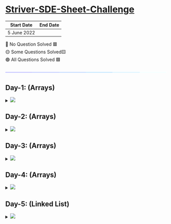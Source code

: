 # [Striver-SDE-Sheet-Challenge](https://takeuforward.org/interviews/strivers-sde-sheet-top-coding-interview-problems)

| Start Date  | End Date |
|-------------|----------|
| 5 June 2022 |          |

🔴 No Question Solved   🟥 <br>
🟡 Some Questions Solved🟨 <br>
🟢 All Questions Solved 🟩 <br>

<img src="https://github.com/AkashSingh3031/AkashSingh3031/blob/main/images/Line.gif">

## Day-1: (Arrays)

<details>
  <summary><img id="array" src="https://img.shields.io/badge/Arrays-6-0f0?style=for-the-badge"></summary>

| S.No. | Topic:  | Problems                                                                                                                     | Solutions | C++                                                                                                                                                                                                                                                                                                                                                                                                                                                                                                                                                        | Video-Solution                                                                                                                                                            |
|-------|---------|------------------------------------------------------------------------------------------------------------------------------|-----------|------------------------------------------------------------------------------------------------------------------------------------------------------------------------------------------------------------------------------------------------------------------------------------------------------------------------------------------------------------------------------------------------------------------------------------------------------------------------------------------------------------------------------------------------------------|---------------------------------------------------------------------------------------------------------------------------------------------------------------------------|
| 1     | `Array` | [Set Matrix Zeroes](https://takeuforward.org/data-structure/set-matrix-zero)                                                 | ✔️        | <a href="https://github.com/AkashSingh3031/Striver-SDE-Sheet-Challenge/blob/master/01%5D.%20Day-1%20(Arrays)/CodeStudio/1%5D.%20Set%20Matrix%20Zeros.cpp"><img src="https://img.shields.io/badge/CodeStudio-Solution-green"></a> <br> <a href="https://github.com/AkashSingh3031/Striver-SDE-Sheet-Challenge/blob/master/01%5D.%20Day-1%20(Arrays)/Leetcode/1%5D.%20Set%20Matrix%20Zeros.cpp"><img src="https://img.shields.io/badge/Leetcode-Solution-green"></a>                                                                                         | <a href="https://www.youtube.com/watch?v=M65xBewcqcI&list=PLgUwDviBIf0rPG3Ictpu74YWBQ1CaBkm2&index=7"><img src="https://img.shields.io/badge/Video-Solution-green"></a>  |
| 2     | `Array` | [Pascal’s Triangler](https://takeuforward.org/data-structure/program-to-generate-pascals-triangle)                           | ✔️        | <a href="https://github.com/AkashSingh3031/Striver-SDE-Sheet-Challenge/blob/master/01%5D.%20Day-1%20(Arrays)/CodeStudio/2%5D.%20Pascal%E2%80%99s%20Triangle.cpp"><img src="https://img.shields.io/badge/CodeStudio-Solution-green"></a> <br> <a href="https://github.com/AkashSingh3031/Striver-SDE-Sheet-Challenge/blob/master/01%5D.%20Day-1%20(Arrays)/Leetcode/2%5D.%20Pascal%E2%80%99s%20Triangle.cpp"><img src="https://img.shields.io/badge/Leetcode-Solution-green"></a>                                                                           | <a href="https://www.youtube.com/watch?v=6FLvhQjZqvM&list=PLgUwDviBIf0rPG3Ictpu74YWBQ1CaBkm2&index=8"><img src="https://img.shields.io/badge/Video-Solution-green"></a>  |
| 3     | `Array` | [Next Permutation](https://takeuforward.org/data-structure/next_permutation-find-next-lexicographically-greater-permutation) | ✔️        | <a href="https://github.com/AkashSingh3031/Striver-SDE-Sheet-Challenge/blob/master/01%5D.%20Day-1%20(Arrays)/CodeStudio/3%5D.%20Next%20Permutation.cpp"><img src="https://img.shields.io/badge/CodeStudio-Solution-green"></a> <br> <a href="https://github.com/AkashSingh3031/Striver-SDE-Sheet-Challenge/blob/master/01%5D.%20Day-1%20(Arrays)/Leetcode/3%5D.%20Next%20Permutation.cpp"><img src="https://img.shields.io/badge/Leetcode-Solution-green"></a>                                                                                             | <a href="https://www.youtube.com/watch?v=LuLCLgMElus&list=PLgUwDviBIf0rPG3Ictpu74YWBQ1CaBkm2&index=9"><img src="https://img.shields.io/badge/Video-Solution-green"></a>  |
| 4     | `Array` | [Kadane’s Algorithm](https://takeuforward.org/data-structure/kadanes-algorithm-maximum-subarray-sum-in-an-array)             | ✔️        | <a href="https://github.com/AkashSingh3031/Striver-SDE-Sheet-Challenge/blob/master/01%5D.%20Day-1%20(Arrays)/CodeStudio/4%5D.%20Kadane%E2%80%99s%20Algorithm.cpp"><img src="https://img.shields.io/badge/CodeStudio-Solution-green"></a> <br> <a href="https://github.com/AkashSingh3031/Striver-SDE-Sheet-Challenge/blob/master/01%5D.%20Day-1%20(Arrays)/Leetcode/4%5D.%20Kadane%E2%80%99s%20Algorithm.cpp"><img src="https://img.shields.io/badge/Leetcode-Solution-green"></a>                                                                         | <a href="https://www.youtube.com/watch?v=w_KEocd__20&list=PLgUwDviBIf0rPG3Ictpu74YWBQ1CaBkm2&index=5"><img src="https://img.shields.io/badge/Video-Solution-green"></a>  |
| 5     | `Array` | [Sort an array of 0’s 1’s 2’s](https://takeuforward.org/data-structure/sort-an-array-of-0s-1s-and-2s)                        | ✔️        | <a href="https://github.com/AkashSingh3031/Striver-SDE-Sheet-Challenge/blob/master/01%5D.%20Day-1%20(Arrays)/CodeStudio/5%5D.%20Sort%20an%20array%20of%200%E2%80%99s%201%E2%80%99s%202%E2%80%99s.cpp"><img src="https://img.shields.io/badge/CodeStudio-Solution-green"></a> <br> <a href="https://github.com/AkashSingh3031/Striver-SDE-Sheet-Challenge/blob/master/01%5D.%20Day-1%20(Arrays)/Leetcode/5%5D.%20Sort%20an%20array%20of%200%E2%80%99s%201%E2%80%99s%202%E2%80%99s.cpp"><img src="https://img.shields.io/badge/Leetcode-Solution-green"></a> | <a href="https://www.youtube.com/watch?v=oaVa-9wmpns&list=PLgUwDviBIf0rPG3Ictpu74YWBQ1CaBkm2&index=2"><img src="https://img.shields.io/badge/Video-Solution-green"></a>  |
| 6     | `Array` | [Stock buy and Sell](https://takeuforward.org/data-structure/stock-buy-and-sell)                                             | ✔️        | <a href="https://github.com/AkashSingh3031/Striver-SDE-Sheet-Challenge/blob/master/01%5D.%20Day-1%20(Arrays)/CodeStudio/6%5D.%20Stock%20buy%20and%20Sell.cpp"><img src="https://img.shields.io/badge/CodeStudio-Solution-green"></a> <br> <a href="https://github.com/AkashSingh3031/Striver-SDE-Sheet-Challenge/blob/master/01%5D.%20Day-1%20(Arrays)/Leetcode/6%5D.%20Stock%20buy%20and%20Sell.cpp"><img src="https://img.shields.io/badge/Leetcode-Solution-green"></a>                                                                                 | <a href="https://www.youtube.com/watch?v=eMSfBgbiEjk&list=PLgUwDviBIf0rPG3Ictpu74YWBQ1CaBkm2&index=11"><img src="https://img.shields.io/badge/Video-Solution-green"></a> |

<br>
<div align="right">
  <h3><b><a href="#striver-sde-sheet-challenge">⬆️ Back to Top</a></b></h3>
</div>
<br>
</details>

## Day-2: (Arrays)

<details>
  <summary><img id="array" src="https://img.shields.io/badge/Arrays-6-0f0?style=for-the-badge"></summary>

| S.No. | Topic:  | Problems                                                                                                                                | Solutions | C++                                                                                                                                                                                                                                                                                                                                                                                                                                                                                                                                                        | Video-Solution                                                                                                                                                           |
|-------|---------|-----------------------------------------------------------------------------------------------------------------------------------------|-----------|------------------------------------------------------------------------------------------------------------------------------------------------------------------------------------------------------------------------------------------------------------------------------------------------------------------------------------------------------------------------------------------------------------------------------------------------------------------------------------------------------------------------------------------------------------|--------------------------------------------------------------------------------------------------------------------------------------------------------------------------|
| 1     | `Array` | [Rotate Matrix](https://takeuforward.org/data-structure/rotate-image-by-90-degree)                                                      | ✔️        | <a href="https://github.com/AkashSingh3031/Striver-SDE-Sheet-Challenge/blob/master/02%5D.%20Day-2%20(Arrays)/CodeStudio/1%5D.%20Rotate%20Matrix.cpp"><img src="https://img.shields.io/badge/CodeStudio-Solution-green"></a> <br> <a href="https://github.com/AkashSingh3031/Striver-SDE-Sheet-Challenge/blob/master/02%5D.%20Day-2%20(Arrays)/Leetcode/1%5D.%20Rotate%20Matrix.cpp"><img src="https://img.shields.io/badge/Leetcode-Solution-green"></a>                                                                                                   | <a href="https://www.youtube.com/watch?v=Y72QeX0Efxw&list=PLgUwDviBIf0rPG3Ictpu74YWBQ1CaBkm2&index=12"><img src="https://img.shields.io/badge/Video-Solution-green"></a> |
| 2     | `Array` | [Pascal’s Triangler](https://takeuforward.org/data-structure/merge-overlapping-sub-intervals)                                           | ✔️        | <a href="https://github.com/AkashSingh3031/Striver-SDE-Sheet-Challenge/blob/master/02%5D.%20Day-2%20(Arrays)/CodeStudio/2%5D.%20Merge%20Overlapping%20Subintervals.cpp"><img src="https://img.shields.io/badge/CodeStudio-Solution-green"></a> <br> <a href="https://github.com/AkashSingh3031/Striver-SDE-Sheet-Challenge/blob/master/02%5D.%20Day-2%20(Arrays)/Leetcode/2%5D.%20Merge%20Overlapping%20Subintervals.cpp"><img src="https://img.shields.io/badge/Leetcode-Solution-green"></a>                                                             | <a href="https://www.youtube.com/watch?v=2JzRBPFYbKE&list=PLgUwDviBIf0rPG3Ictpu74YWBQ1CaBkm2&index=6"><img src="https://img.shields.io/badge/Video-Solution-green"></a>  |
| 3     | `Array` | [Merge two sorted Arrays without extra space](https://takeuforward.org/data-structure/merge-two-sorted-arrays-without-extra-space)      | ✔️        | <a href="https://github.com/AkashSingh3031/Striver-SDE-Sheet-Challenge/blob/master/02%5D.%20Day-2%20(Arrays)/CodeStudio/3%5D.%20Merge%20two%20sorted%20Arrays%20without%20extra%20space.cpp"><img src="https://img.shields.io/badge/CodeStudio-Solution-green"></a> <br> <a href="https://github.com/AkashSingh3031/Striver-SDE-Sheet-Challenge/blob/master/02%5D.%20Day-2%20(Arrays)/Leetcode/3%5D.%20Merge%20two%20sorted%20Arrays%20without%20extra%20space.cpp"><img src="https://img.shields.io/badge/Leetcode-Solution-green"></a>                   | <a href="https://www.youtube.com/watch?v=hVl2b3bLzBw&list=PLgUwDviBIf0rPG3Ictpu74YWBQ1CaBkm2&index=4"><img src="https://img.shields.io/badge/Video-Solution-green"></a>  |
| 4     | `Array` | [Find the duplicate in an array of N+1 integers](https://takeuforward.org/data-structure/find-the-duplicate-in-an-array-of-n1-integers) | ✔️        | <a href="https://github.com/AkashSingh3031/Striver-SDE-Sheet-Challenge/blob/master/02%5D.%20Day-2%20(Arrays)/CodeStudio/4%5D.%20Find%20the%20duplicate%20in%20an%20array%20of%20N%2B1%20integers.cpp"><img src="https://img.shields.io/badge/CodeStudio-Solution-green"></a> <br> <a href="https://github.com/AkashSingh3031/Striver-SDE-Sheet-Challenge/blob/master/02%5D.%20Day-2%20(Arrays)/Leetcode/4%5D.%20Find%20the%20duplicate%20in%20an%20array%20of%20N%2B1%20integers.cpp"><img src="https://img.shields.io/badge/Leetcode-Solution-green"></a> | <a href="https://www.youtube.com/watch?v=32Ll35mhWg0&list=PLgUwDviBIf0rPG3Ictpu74YWBQ1CaBkm2&index=1"><img src="https://img.shields.io/badge/Video-Solution-green"></a>  |
| 5     | `Array` | [Repeat and Missing Number](https://takeuforward.org/data-structure/find-the-repeating-and-missing-numbers)                             | ✔️        | <a href="https://github.com/AkashSingh3031/Striver-SDE-Sheet-Challenge/blob/master/02%5D.%20Day-2%20(Arrays)/CodeStudio/5%5D.%20Repeat%20and%20Missing%20Number.cpp"><img src="https://img.shields.io/badge/CodeStudio-Solution-green"></a> <br> <a href="https://github.com/AkashSingh3031/Striver-SDE-Sheet-Challenge/blob/master/02%5D.%20Day-2%20(Arrays)/Interviewbit/5%5D.%20Repeat%20and%20Missing%20Number.cpp"><img src="https://img.shields.io/badge/Interviewbit-Solution-green"></a>                                                           | <a href="https://www.youtube.com/watch?v=5nMGY4VUoRY&list=PLgUwDviBIf0rPG3Ictpu74YWBQ1CaBkm2&index=3"><img src="https://img.shields.io/badge/Video-Solution-green"></a>  |
| 6     | `Array` | [Inversion of Array (Pre-req: Merge Sort)](https://takeuforward.org/data-structure/count-inversions-in-an-array)                        | ✔️        | <a href="https://github.com/AkashSingh3031/Striver-SDE-Sheet-Challenge/blob/master/02%5D.%20Day-2%20(Arrays)/CodeStudio/6%5D.%20Count%20Inversions.cpp"><img src="https://img.shields.io/badge/CodeStudio-Solution-green"></a> <!-- <br> <a href="https://github.com/AkashSingh3031/Striver-SDE-Sheet-Challenge/blob/master/02%5D.%20Day-2%20(Arrays)/Leetcode/"><img src="https://img.shields.io/badge/Leetcode-Solution-red"></a> -->                                                                                                                    | <a href="https://www.youtube.com/watch?v=kQ1mJlwW-c0"><img src="https://img.shields.io/badge/Video-Solution-green"></a>                                                  |

<br>
<div align="right">
  <h3><b><a href="#striver-sde-sheet-challenge">⬆️ Back to Top</a></b></h3>
</div>
<br>
</details>

## Day-3: (Arrays)

<details>
  <summary><img id="array" src="https://img.shields.io/badge/Arrays-6-0f0?style=for-the-badge"></summary>

| S.No. | Topic:  | Problems                                                                                                                                                           | Solutions | C++                                                                                                                                                                                                                                                                                                                                                                                                                                                                                                  | Video-Solution                                                                                                                                                            |
|-------|---------|--------------------------------------------------------------------------------------------------------------------------------------------------------------------|-----------|------------------------------------------------------------------------------------------------------------------------------------------------------------------------------------------------------------------------------------------------------------------------------------------------------------------------------------------------------------------------------------------------------------------------------------------------------------------------------------------------------|---------------------------------------------------------------------------------------------------------------------------------------------------------------------------|
| 1     | `Array` | [Search in a 2d Matrix](https://takeuforward.org/data-structure/search-in-a-sorted-2d-matrix)                                                                      | ✔️        | <a href="https://github.com/AkashSingh3031/Striver-SDE-Sheet-Challenge/blob/master/03%5D.%20Day-3%20(Arrays)/CodeStudio/1%5D.%20Search%20in%20a%202d%20Matrix.cpp"><img src="https://img.shields.io/badge/CodeStudio-Solution-green"></a> <br> <a href="https://github.com/AkashSingh3031/Striver-SDE-Sheet-Challenge/blob/master/03%5D.%20Day-3%20(Arrays)/Leetcode/1%5D.%20Search%20in%20a%202d%20Matrix.cpp"><img src="https://img.shields.io/badge/Leetcode-Solution-green"></a>                 | <a href="https://www.youtube.com/watch?v=ZYpYur0znng&list=PLgUwDviBIf0rPG3Ictpu74YWBQ1CaBkm2&index=14"><img src="https://img.shields.io/badge/Video-Solution-green"></a> |
| 2     | `Array` | [Pow(X,n)](https://takeuforward.org/data-structure/implement-powxn-x-raised-to-the-power-n)                                                                        | ✔️        | <a href="https://github.com/AkashSingh3031/Striver-SDE-Sheet-Challenge/blob/master/03%5D.%20Day-3%20(Arrays)/CodeStudio/2%5D.%20Pow(X%2Cn).cpp"><img src="https://img.shields.io/badge/CodeStudio-Solution-green"></a> <br> <a href="https://github.com/AkashSingh3031/Striver-SDE-Sheet-Challenge/blob/master/03%5D.%20Day-3%20(Arrays)/Leetcode/2%5D.%20Pow(X%2Cn).cpp"><img src="https://img.shields.io/badge/Leetcode-Solution-green"></a>                                                       | <a href="https://www.youtube.com/watch?v=l0YC3876qxg&list=PLgUwDviBIf0rPG3Ictpu74YWBQ1CaBkm2&index=15"><img src="https://img.shields.io/badge/Video-Solution-green"></a> |
| 3     | `Array` | [Majority Element (>N/2 times)](https://takeuforward.org/data-structure/find-the-majority-element-that-occurs-more-than-n-2-times)                                 | ✔️        | <a href="https://github.com/AkashSingh3031/Striver-SDE-Sheet-Challenge/blob/master/03%5D.%20Day-3%20(Arrays)/CodeStudio/3%5D.%20Majority%20Element%20(>N%5C2%20times).cpp"><img src="https://img.shields.io/badge/CodeStudio-Solution-green"></a> <br> <a href="https://github.com/AkashSingh3031/Striver-SDE-Sheet-Challenge/blob/master/03%5D.%20Day-3%20(Arrays)/Leetcode/3%5D.%20Majority%20Element%20(>N%5C2%20times).cpp"><img src="https://img.shields.io/badge/Leetcode-Solution-green"></a> | <a href="https://www.youtube.com/watch?v=AoX3BPWNnoE&list=PLgUwDviBIf0rPG3Ictpu74YWBQ1CaBkm2&index=16"><img src="https://img.shields.io/badge/Video-Solution-green"></a> |                            
| 4     | `Array` | [Majority Element (>N/3 times)](https://takeuforward.org/data-structure/majority-elementsn-3-times-find-the-elements-that-appears-more-than-n-3-times-in-the-array)| ✔️        | <a href="https://github.com/AkashSingh3031/Striver-SDE-Sheet-Challenge/blob/master/03%5D.%20Day-3%20(Arrays)/CodeStudio/4%5D.%20Majority%20Element%20(>N%5C3%20times).cpp"><img src="https://img.shields.io/badge/CodeStudio-Solution-green"></a> <br> <a href="https://github.com/AkashSingh3031/Striver-SDE-Sheet-Challenge/blob/master/03%5D.%20Day-3%20(Arrays)/Leetcode/4%5D.%20Majority%20Element%20(>N%5C3%20times).cpp"><img src="https://img.shields.io/badge/Leetcode-Solution-green"></a> | <a href="https://www.youtube.com/watch?v=yDbkQd9t2ig&list=PLgUwDviBIf0rPG3Ictpu74YWBQ1CaBkm2&index=17"><img src="https://img.shields.io/badge/Video-Solution-green"></a> |                                                         
| 5     | `Array` | [Grid Unique Paths](https://takeuforward.org/data-structure/grid-unique-paths-count-paths-from-left-top-to-the-right-bottom-of-a-matrix)                           | ✔️        | <a href="https://github.com/AkashSingh3031/Striver-SDE-Sheet-Challenge/blob/master/03%5D.%20Day-3%20(Arrays)/CodeStudio/5%5D.%20Grid%20Unique%20Paths.cpp"><img src="https://img.shields.io/badge/CodeStudio-Solution-green"></a> <br> <a href="https://github.com/AkashSingh3031/Striver-SDE-Sheet-Challenge/blob/master/03%5D.%20Day-3%20(Arrays)/Leetcode/5%5D.%20Grid%20Unique%20Paths.cpp"><img src="https://img.shields.io/badge/Leetcode-Solution-green"></a>                                 | <a href="https://youtu.be/t_f0nwwdg5o"><img src="https://img.shields.io/badge/Video-Solution-green"></a>                                                                 |
| 6     | `Array` | [Reverse Pairs](https://takeuforward.org/data-structure/count-reverse-pairs)                                                                                       | ✔️        | <a href="https://github.com/AkashSingh3031/Striver-SDE-Sheet-Challenge/blob/master/03%5D.%20Day-3%20(Arrays)/CodeStudio/6%5D.%20Reverse%20Pairs.cpp"><img src="https://img.shields.io/badge/CodeStudio-Solution-green"></a> <br> <a href="https://github.com/AkashSingh3031/Striver-SDE-Sheet-Challenge/blob/master/03%5D.%20Day-3%20(Arrays)/Leetcode/6%5D.%20Reverse%20Pairs.cpp"><img src="https://img.shields.io/badge/Leetcode-Solution-green"></a>                                             | <a href="https://www.youtube.com/watch?v=S6rsAlj_iB4&list=PLgUwDviBIf0rPG3Ictpu74YWBQ1CaBkm2&index=19"><img src="https://img.shields.io/badge/Video-Solution-green"></a> |

<br>
<div align="right">
  <h3><b><a href="#striver-sde-sheet-challenge">⬆️ Back to Top</a></b></h3>
</div>
<br>
</details>

## Day-4: (Arrays)

<details>
  <summary><img id="array" src="https://img.shields.io/badge/Arrays-6-ff0?style=for-the-badge"></summary>

| S.No. | Topic:  | Problems                                                                                                                                | Solutions | C++                                                                                                                                                                                                                                                                                                                                                                                                                                                                                                                                                | Video-Solution                                                                                                                                                            |
|-------|---------|-----------------------------------------------------------------------------------------------------------------------------------------|-----------|----------------------------------------------------------------------------------------------------------------------------------------------------------------------------------------------------------------------------------------------------------------------------------------------------------------------------------------------------------------------------------------------------------------------------------------------------------------------------------------------------------------------------------------------------|---------------------------------------------------------------------------------------------------------------------------------------------------------------------------|
| 1     | `Array` | [2-Sum-Problem](https://takeuforward.org/data-structure/two-sum-check-if-a-pair-with-given-sum-exists-in-array)                         | ✔️        | <a href="https://github.com/AkashSingh3031/Striver-SDE-Sheet-Challenge/blob/master/04%5D.%20Day-4%20(Arrays)/CodeStudio/1%5D.%202-Sum-Problem.cpp"><img src="https://img.shields.io/badge/CodeStudio-Solution-green"></a> <br> <a href="https://github.com/AkashSingh3031/Striver-SDE-Sheet-Challenge/blob/master/04%5D.%20Day-4%20(Arrays)/Leetcode/1%5D.%202-Sum-Problem.cpp"><img src="https://img.shields.io/badge/Leetcode-Solution-green"></a>                                                                                               | <a href="https://www.youtube.com/watch?v=dRUpbt8vHpo&list=PLgUwDviBIf0rVwua0kKYlsS_ik_1lyVK_&index=2"><img src="https://img.shields.io/badge/Video-Solution-green"></a>  |                                     
| 2     | `Array` | [4-Sum-Problem](https://takeuforward.org/data-structure/4-sum-find-quads-that-add-up-to-a-target-value)                                 | ✔️        | <a href="https://github.com/AkashSingh3031/Striver-SDE-Sheet-Challenge/blob/master/04%5D.%20Day-4%20(Arrays)/CodeStudio/2%5D.%204-sum-Problem.cpp"><img src="https://img.shields.io/badge/CodeStudio-Solution-green"></a> <br> <a href="https://github.com/AkashSingh3031/Striver-SDE-Sheet-Challenge/blob/master/04%5D.%20Day-4%20(Arrays)/Leetcode/2%5D.%204-sum-Problem.cpp"><img src="https://img.shields.io/badge/Leetcode-Solution-green"></a>                                                                                               | <a href="https://www.youtube.com/watch?v=4ggF3tXIAp0&list=PLgUwDviBIf0p4ozDR_kJJkONnb1wdx2Ma&index=21"><img src="https://img.shields.io/badge/Video-Solution-green"></a> |                             
| 3     | `Array` | [Longest Consecutive Sequence](https://takeuforward.org/data-structure/longest-consecutive-sequence-in-an-array)                        | ✔️        | <a href="https://github.com/AkashSingh3031/Striver-SDE-Sheet-Challenge/blob/master/04%5D.%20Day-4%20(Arrays)/CodeStudio/3%5D.%20Longest%20Consecutive%20Sequence.cpp"><img src="https://img.shields.io/badge/CodeStudio-Solution-green"></a> <br> <a href="https://github.com/AkashSingh3031/Striver-SDE-Sheet-Challenge/blob/master/04%5D.%20Day-4%20(Arrays)/Leetcode/3%5D.%20Longest%20Consecutive%20Sequence.cpp"><img src="https://img.shields.io/badge/Leetcode-Solution-green"></a>                                                         | <a href="https://www.youtube.com/watch?v=qgizvmgeyUM&list=PLgUwDviBIf0p4ozDR_kJJkONnb1wdx2Ma&index=22"><img src="https://img.shields.io/badge/Video-Solution-green"></a> |                                      
| 4     | `Array` | [Largest Subarray with 0 sum](https://takeuforward.org/data-structure/length-of-the-longest-subarray-with-zero-sum)                     | ✔️        | <a href="https://github.com/AkashSingh3031/Striver-SDE-Sheet-Challenge/blob/master/04%5D.%20Day-4%20(Arrays)/CodeStudio/4%5D.%20Largest%20Subarray%20with%200%20sum.cpp"><img src="https://img.shields.io/badge/CodeStudio-Solution-green"></a> <br> <a href="https://github.com/AkashSingh3031/Striver-SDE-Sheet-Challenge/blob/master/04%5D.%20Day-4%20(Arrays)/GeeksforGeeks/4%5D.%20Largest%20Subarray%20with%200%20sum.cpp"><img src="https://img.shields.io/badge/GeeksforGeeks-Solution-green"></a>                                         | <a href="https://www.youtube.com/watch?v=xmguZ6GbatA&list=PLgUwDviBIf0p4ozDR_kJJkONnb1wdx2Ma&index=23"><img src="https://img.shields.io/badge/Video-Solution-green"></a> |                                         
| 5     | `Array` | [Count number of subarrays with given Xor K](https://takeuforward.org/data-structure/count-the-number-of-subarrays-with-given-xor-k)    | ✔️        | <a href="https://github.com/AkashSingh3031/Striver-SDE-Sheet-Challenge/blob/master/04%5D.%20Day-4%20(Arrays)/CodeStudio/5%5D.%20Count%20number%20of%20subarrays%20with%20given%20Xor%20K.cpp"><img src="https://img.shields.io/badge/CodeStudio-Solution-green"></a> <br> <a href="https://github.com/AkashSingh3031/Striver-SDE-Sheet-Challenge/blob/master/04%5D.%20Day-4%20(Arrays)/Interviewbit/5%5D.%20Count%20number%20of%20subarrays%20with%20given%20Xor%20K.cpp"><img src="https://img.shields.io/badge/Interviewbit-Solution-green"></a> | <a href="https://www.youtube.com/watch?v=lO9R5CaGRPY&list=PLgUwDviBIf0p4ozDR_kJJkONnb1wdx2Ma&index=25"><img src="https://img.shields.io/badge/Video-Solution-green"></a> |                                                          
| 6     | `Array` | [Longest Substring without repeat](https://takeuforward.org/data-structure/length-of-longest-substring-without-any-repeating-character) | ❌        | <a href="https://github.com/AkashSingh3031/Striver-SDE-Sheet-Challenge/blob/master/04%5D.%20Day-4%20(Arrays)/CodeStudio/"><img src="https://img.shields.io/badge/CodeStudio-Solution-red"></a> <br> <a href="https://github.com/AkashSingh3031/Striver-SDE-Sheet-Challenge/blob/master/04%5D.%20Day-4%20(Arrays)/Leetcode/"><img src="https://img.shields.io/badge/Leetcode-Solution-red"></a>                                                                                                                                                     | <a href="https://www.youtube.com/watch?v=qtVh-XEpsJo&list=PLgUwDviBIf0p4ozDR_kJJkONnb1wdx2Ma&index=26"><img src="https://img.shields.io/badge/Video-Solution-green"></a> |                                                             
  
<br>
<div align="right">
  <h3><b><a href="#striver-sde-sheet-challenge">⬆️ Back to Top</a></b></h3>
</div>
<br>
</details>

## Day-5: (Linked List)

<details>
  <summary><img id="array" src="https://img.shields.io/badge/Linked_List-6-f00?style=for-the-badge"></summary>

| S.No. | Topic:        | Problems                                                                                                                                            | Solutions | C++                                                                                                                                                                                                                                                                                                                                                                                                                                                                                                         | Video-Solution                                                                                                                                                            |
|-------|---------------|-----------------------------------------------------------------------------------------------------------------------------------------------------|-----------|-------------------------------------------------------------------------------------------------------------------------------------------------------------------------------------------------------------------------------------------------------------------------------------------------------------------------------------------------------------------------------------------------------------------------------------------------------------------------------------------------------------|---------------------------------------------------------------------------------------------------------------------------------------------------------------------------|
| 1     | `Linked List` | [Reverse a LinkedList](https://takeuforward.org/data-structure/reverse-a-linked-list)                                                               | ❌        | <a href="https://github.com/AkashSingh3031/Striver-SDE-Sheet-Challenge/blob/master/05%5D.%20Day-5%20(Linked%20List)/CodeStudio/"><img src="https://img.shields.io/badge/CodeStudio-Solution-red"></a> <br> <a href="https://github.com/AkashSingh3031/Striver-SDE-Sheet-Challenge/blob/master/05%5D.%20Day-5%20(Linked%20List)/Leetcode/"><img src="https://img.shields.io/badge/Leetcode-Solution-red"></a>                                                                                                | <a href="https://www.youtube.com/watch?v=iRtLEoL-r-g&list=PLgUwDviBIf0p4ozDR_kJJkONnb1wdx2Ma&index=27"><img src="https://img.shields.io/badge/Video-Solution-green"></a> |                                     
| 2     | `Linked List` | [Find the middle of LinkedList](https://takeuforward.org/data-structure/find-middle-element-in-a-linked-list)                                       | ❌        | <a href="https://github.com/AkashSingh3031/Striver-SDE-Sheet-Challenge/blob/master/05%5D.%20Day-5%20(Linked%20List)/CodeStudio/"><img src="https://img.shields.io/badge/CodeStudio-Solution-red"></a> <br> <a href="https://github.com/AkashSingh3031/Striver-SDE-Sheet-Challenge/blob/master/05%5D.%20Day-5%20(Linked%20List)/Leetcode/"><img src="https://img.shields.io/badge/Leetcode-Solution-red"></a>                                                                                                | <a href="https://www.youtube.com/watch?v=sGdwSH8RK-o&list=PLgUwDviBIf0p4ozDR_kJJkONnb1wdx2Ma&index=28"><img src="https://img.shields.io/badge/Video-Solution-green"></a> |                             
| 3     | `Linked List` | [Merge two sorted Linked List (use method used in mergeSort)](https://takeuforward.org/data-structure/merge-two-sorted-linked-lists)                | ❌        | <a href="https://github.com/AkashSingh3031/Striver-SDE-Sheet-Challenge/blob/master/05%5D.%20Day-5%20(Linked%20List)/CodeStudio/"><img src="https://img.shields.io/badge/CodeStudio-Solution-red"></a> <br> <a href="https://github.com/AkashSingh3031/Striver-SDE-Sheet-Challenge/blob/master/05%5D.%20Day-5%20(Linked%20List)/Leetcode/"><img src="https://img.shields.io/badge/Leetcode-Solution-red"></a>                                                                                                | <a href="https://www.youtube.com/watch?v=Xb4slcp1U38&list=PLgUwDviBIf0p4ozDR_kJJkONnb1wdx2Ma&index=29"><img src="https://img.shields.io/badge/Video-Solution-green"></a> |                                      
| 4     | `Linked List` | [Remove N-th node from back of LinkedList](https://takeuforward.org/data-structure/remove-n-th-node-from-the-end-of-a-linked-list)                  | ❌        | <a href="https://github.com/AkashSingh3031/Striver-SDE-Sheet-Challenge/blob/master/05%5D.%20Day-5%20(Linked%20List)/CodeStudio/"><img src="https://img.shields.io/badge/CodeStudio-Solution-red"></a> <br> <a href="https://github.com/AkashSingh3031/Striver-SDE-Sheet-Challenge/blob/master/05%5D.%20Day-5%20(Linked%20List)/Leetcode/"><img src="https://img.shields.io/badge/Leetcode-Solution-red"></a>                                                                                                | <a href="https://www.youtube.com/watch?v=Lhu3MsXZy-Q&list=PLgUwDviBIf0p4ozDR_kJJkONnb1wdx2Ma&index=30"><img src="https://img.shields.io/badge/Video-Solution-green"></a> |                                         
| 5     | `Linked List` | [Add two numbers as LinkedList](https://takeuforward.org/data-structure/add-two-numbers-represented-as-linked-lists)                                | ❌        | <a href="https://github.com/AkashSingh3031/Striver-SDE-Sheet-Challenge/blob/master/05%5D.%20Day-5%20(Linked%20List)/CodeStudio/"><img src="https://img.shields.io/badge/CodeStudio-Solution-red"></a> <br> <a href="https://github.com/AkashSingh3031/Striver-SDE-Sheet-Challenge/blob/master/05%5D.%20Day-5%20(Linked%20List)/Leetcode/"><img src="https://img.shields.io/badge/Leetcode-Solution-red"></a>                                                                                                | <a href="https://www.youtube.com/watch?v=LBVsXSMOIk4&list=PLgUwDviBIf0p4ozDR_kJJkONnb1wdx2Ma&index=32"><img src="https://img.shields.io/badge/Video-Solution-green"></a> |                                                          
| 6     | `Linked List` | [Delete a given Node when a node is given.(0(1) solution)](https://takeuforward.org/data-structure/delete-given-node-in-a-linked-list-o1-approach)  | ❌        | <a href="https://github.com/AkashSingh3031/Striver-SDE-Sheet-Challenge/blob/master/05%5D.%20Day-5%20(Linked%20List)/CodeStudio/"><img src="https://img.shields.io/badge/CodeStudio-Solution-red"></a> <br> <a href="https://github.com/AkashSingh3031/Striver-SDE-Sheet-Challenge/blob/master/05%5D.%20Day-5%20(Linked%20List)/Leetcode/"><img src="https://img.shields.io/badge/Leetcode-Solution-red"></a>                                                                                                | <a href="https://www.youtube.com/watch?v=icnp4FJdZ_c&list=PLgUwDviBIf0p4ozDR_kJJkONnb1wdx2Ma&index=31"><img src="https://img.shields.io/badge/Video-Solution-green"></a> |                                                             
  
<br>
<div align="right">
  <h3><b><a href="#striver-sde-sheet-challenge">⬆️ Back to Top</a></b></h3>
</div>
<br>
</details>
